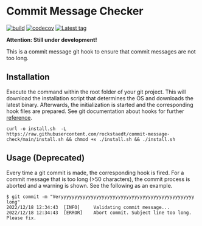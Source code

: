 # Commit Message Checker

[![build](https://github.com/rockstaedt/commit-message-check/actions/workflows/CI.yml/badge.svg)](https://github.com/rockstaedt/commit-message-check/actions/workflows/CI.yml)
[![codecov](https://codecov.io/gh/rockstaedt/commit-message-check/branch/main/graph/badge.svg?token=VW245SMVP5)](https://codecov.io/gh/rockstaedt/commit-message-check)
[![Latest tag](https://img.shields.io/github/v/tag/rockstaedt/commit-message-check)](https://github.com/rockstaedt/commit-message-check/releases)

**Attention: Still under development!**

This is a commit message git hook to ensure that commit messages are not too 
long.

## Installation

Execute the command within the root folder of your git 
project. This will download the installation script that determines the OS and
downloads the latest binary. Afterwards, the initialization is started and the 
corresponding hook files are prepared. See git documentation about hooks for 
further [reference](https://git-scm.com/book/en/v2/Customizing-Git-Git-Hooks).

```shell
curl -o install.sh  -L https://raw.githubusercontent.com/rockstaedt/commit-message-check/main/install.sh && chmod +x ./install.sh && ./install.sh
```

## Usage (Deprecated)

Every time a git commit is made, the corresponding hook is fired. For a commit 
message that is too long (>50 characters), the commit process is 
aborted and a warning is shown. See the following as an example.

```shell
$ git commit -m "Veryyyyyyyyyyyyyyyyyyyyyyyyyyyyyyyyyyyyyyyyyyyyyyyyy long"
2022/12/18 12:34:43  [INFO]     Validating commit message...
2022/12/18 12:34:43  [ERROR]    Abort commit. Subject line too long. Please fix.
```
